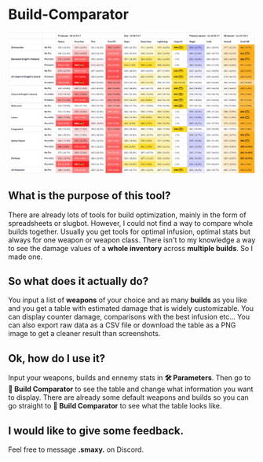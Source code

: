 # Build-Comparator

![Example Table](data/exampleTable.png)

## What is the purpose of this tool?

There are already lots of tools for build optimization, mainly in the form of spreadsheets or slugbot.
However, I could not find a way to compare whole builds together.
Usually you get tools for optimal infusion, optimal stats but always for one weapon or weapon class.
There isn't to my knowledge a way to see the damage values of a **whole inventory** across **multiple builds**. So I made one.

## So what does it actually do?

You input a list of **weapons** of your choice and as many **builds** as you like and you get a table with estimated damage that is widely customizable.
You can display counter damage, comparisons with the best infusion etc...
You can also export raw data as a CSV file or download the table as a PNG image to get a cleaner result than screenshots.

## Ok, how do I use it?

Input your weapons, builds and ennemy stats in **🛠️ Parameters**.
Then go to **🔬 Build Comparator** to see the table and change what information you want to display.
There are already some default weapons and builds so you can go straight to **🔬 Build Comparator** to see what the table looks like.

## I would like to give some feedback.

Feel free to message  **.smaxy.** on Discord.
